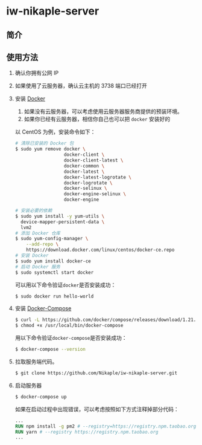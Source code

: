 # iw-nikaple-server

## 简介

## 使用方法

1.  确认你拥有公网 IP

2.  如果使用了云服务器，确认云主机的 3738 端口已经打开

3.  安装 [Docker](https://docs.docker-cn.com/engine/installation/)

    1.  如果没有云服务器，可以考虑使用云服务器服务商提供的预装环境。
    2.  如果你已经有云服务器，相信你自己也可以把 `docker` 安装好的

    以 CentOS 为例，安装命令如下：

    ```bash
    # 清除已安装的 Docker 包
    $ sudo yum remove docker \
                      docker-client \
                      docker-client-latest \
                      docker-common \
                      docker-latest \
                      docker-latest-logrotate \
                      docker-logrotate \
                      docker-selinux \
                      docker-engine-selinux \
                      docker-engine

    # 安装必要的依赖
    $ sudo yum install -y yum-utils \
      device-mapper-persistent-data \
      lvm2
    # 添加 Docker 仓库
    $ sudo yum-config-manager \
        --add-repo \
        https://download.docker.com/linux/centos/docker-ce.repo
    # 安装 Docker
    $ sudo yum install docker-ce
    # 启动 Docker 服务
    $ sudo systemctl start docker
    ```

    可以用以下命令验证`docker`是否安装成功：

    ```bash
    $ sudo docker run hello-world
    ```

4.  安装 [Docker-Compose](https://docs.docker-cn.com/compose/install/)

    ```bash
    $ curl -L https://github.com/docker/compose/releases/download/1.21.1/docker-compose-`uname -s`-`uname -m` -o /usr/local/bin/docker-compose
    $ chmod +x /usr/local/bin/docker-compose
    ```

    用以下命令验证`docker-compose`是否安装成功：

    ```bash
    $ docker-compose --version
    ```

5.  拉取服务端代码。

    ```bash
    $ git clone https://github.com/Nikaple/iw-nikaple-server.git
    ```

6.  启动服务器

    ```bash
    $ docker-compose up
    ```

    如果在启动过程中出现错误，可以考虑按照如下方式注释掉部分代码：

    ```dockerfile
    ...
    RUN npm install -g pm2 # --registry=https://registry.npm.taobao.org
    RUN yarn # --registry https://registry.npm.taobao.org
    ...
    ```

    ​
